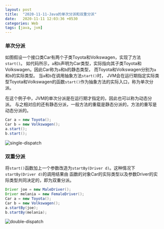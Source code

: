 ```yaml
---
layout: post
title:  "2020-11-11-Java的单次分派和双重分派"
date:   2020-11-11 12:03:36 +0530
categories: Web
tags: [java, jvm]
---
```


### 单次分派

如图假设一个接口类Car有两个子类Toyota和Volkswagen，实现了方法`start()`。
如代码所示，`a`和`b`声明为Car类型，实际指向其子类Toyota和Volkswagen。因此Car称为`a`和`b`的静态类型，
而Toyota和Volkswagen分别为`a`和`b`的实际类型。
当`a`和`b`在调用抽象方法`start()`时，
JVM会在运行期指定实际类型Toyota和Volkswagen的函数`start()`作为抽象方法的实际入口，称为单次分派。

在这个例子中，JVM的单次分派是在运行期才指定的，因此也可以称为动态分派。
与之相对应的还有静态分派，一般方法的重载是静态分派的，方法的重写是动态分派的。

```java
Car a = new Toyota();
Car b = new Volkswagen();
a.start();
b.start();
```

![single-dispatch](https://phaedo.github.io/blog/post-assets/2020-11/single-dispatch.png)

### 双重分派

将`start()`函数加上一个参数改造为`startBy(Driver d)`。这种情况下`startBy(Driver d)`的调用结果由
函数的对象Car的实际类型以及参数Driver的实际类型共同决定的，即为双重分派。

```java
Driver joe = new MaleDriver();
Driver melania = new FemaleDriver();
Car a = new Toyota();
Car b = new Volkswagen();
a.startBy(joe);
b.startBy(melania);
```

![double-dispatch](https://phaedo.github.io/blog/post-assets/2020-11/double-dispatch.png)

